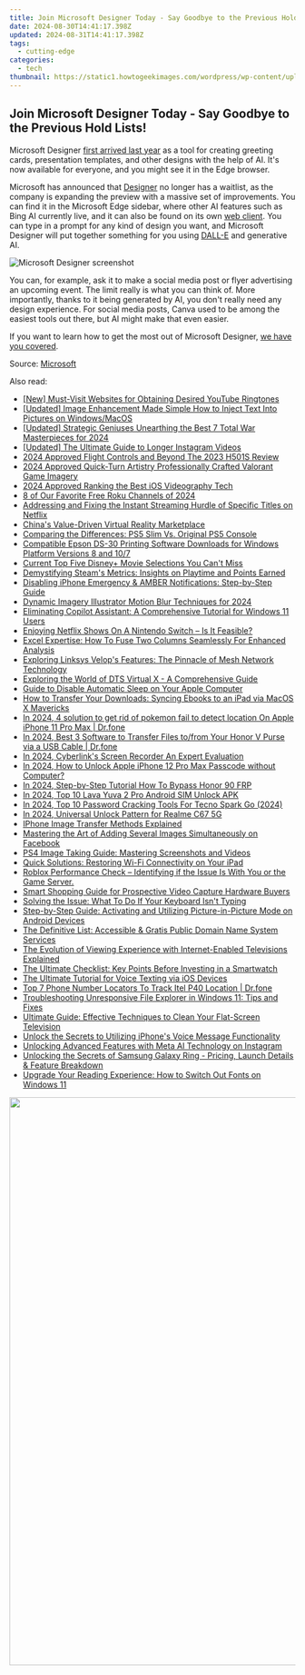 ```yaml
---
title: Join Microsoft Designer Today - Say Goodbye to the Previous Hold Lists!
date: 2024-08-30T14:41:17.398Z
updated: 2024-08-31T14:41:17.398Z
tags:
  - cutting-edge
categories:
  - tech
thumbnail: https://static1.howtogeekimages.com/wordpress/wp-content/uploads/2022/12/designer2.png
---
```


## Join Microsoft Designer Today - Say Goodbye to the Previous Hold Lists!

Microsoft Designer [first arrived last year](https://windows11.techidaily.com/mitigating-critical-programming-issues-in-roblox/) as a tool for creating greeting cards, presentation templates, and other designs with the help of AI. It's now available for everyone, and you might see it in the Edge browser.

 Microsoft has announced that [Designer](https://designer.microsoft.com/) no longer has a waitlist, as the company is expanding the preview with a massive set of improvements. You can find it in the Microsoft Edge sidebar, where other AI features such as Bing AI currently live, and it can also be found on its own [web client](https://designer.microsoft.com/). You can type in a prompt for any kind of design you want, and Microsoft Designer will put together something for you using [DALL-E](https://video-screen-grab.techidaily.com/new-2024-approved-home-sweet-habitat-6-basic-mc-dwellings-demystified/) and generative AI.

![Microsoft Designer screenshot](https://static1.howtogeekimages.com/wordpress/wp-content/uploads/2023/04/Screenshot-2023-04-28-at-11.28.54-AM.png) 

 You can, for example, ask it to make a social media post or flyer advertising an upcoming event. The limit really is what you can think of. More importantly, thanks to it being generated by AI, you don't really need any design experience. For social media posts, Canva used to be among the easiest tools out there, but AI might make that even easier.

 If you want to learn how to get the most out of Microsoft Designer, [we have you covered](https://printer-issues.techidaily.com/swiftly-displace-queued-print-operations/).

 Source: [Microsoft](https://www.microsoft.com/en-us/microsoft-365/blog/2023/04/27/microsoft-designer-expands-preview-with-new-ai-design-features/)

<ins class="adsbygoogle"
     style="display:block"
     data-ad-format="autorelaxed"
     data-ad-client="ca-pub-7571918770474297"
     data-ad-slot="1223367746"></ins>



<ins class="adsbygoogle"
     style="display:block"
     data-ad-client="ca-pub-7571918770474297"
     data-ad-slot="8358498916"
     data-ad-format="auto"
     data-full-width-responsive="true"></ins>

<span class="atpl-alsoreadstyle">Also read:</span>
<div><ul>
<li><a href="https://fox-links.techidaily.com/new-must-visit-websites-for-obtaining-desired-youtube-ringtones/"><u>[New] Must-Visit Websites for Obtaining Desired YouTube Ringtones</u></a></li>
<li><a href="https://some-knowledge.techidaily.com/updated-image-enhancement-made-simple-how-to-inject-text-into-pictures-on-windowsmacos/"><u>[Updated] Image Enhancement Made Simple  How to Inject Text Into Pictures on Windows/MacOS</u></a></li>
<li><a href="https://visual-screen-recording.techidaily.com/updated-strategic-geniuses-unearthing-the-best-7-total-war-masterpieces-for-2024/"><u>[Updated] Strategic Geniuses  Unearthing the Best 7 Total War Masterpieces for 2024</u></a></li>
<li><a href="https://instagram-video-files.techidaily.com/updated-the-ultimate-guide-to-longer-instagram-videos/"><u>[Updated] The Ultimate Guide to Longer Instagram Videos</u></a></li>
<li><a href="https://some-techniques.techidaily.com/2024-approved-flight-controls-and-beyond-the-2023-h501s-review/"><u>2024 Approved  Flight Controls and Beyond  The 2023 H501S Review</u></a></li>
<li><a href="https://youtube-help.techidaily.com/2024-approved-quick-turn-artistry-professionally-crafted-valorant-game-imagery/"><u>2024 Approved  Quick-Turn Artistry  Professionally Crafted Valorant Game Imagery</u></a></li>
<li><a href="https://extra-support.techidaily.com/2024-approved-ranking-the-best-ios-videography-tech/"><u>2024 Approved  Ranking the Best iOS Videography Tech</u></a></li>
<li><a href="https://tech-renaissance.techidaily.com/8-of-our-favorite-free-roku-channels-of-2024/"><u>8 of Our Favorite Free Roku Channels of 2024</u></a></li>
<li><a href="https://tech-renaissance.techidaily.com/addressing-and-fixing-the-instant-streaming-hurdle-of-specific-titles-on-netflix/"><u>Addressing and Fixing the Instant Streaming Hurdle of Specific Titles on Netflix</u></a></li>
<li><a href="https://extra-lessons.techidaily.com/chinas-value-driven-virtual-reality-marketplace/"><u>China's Value-Driven Virtual Reality Marketplace</u></a></li>
<li><a href="https://tech-renaissance.techidaily.com/comparing-the-differences-ps5-slim-vs-original-ps5-console/"><u>Comparing the Differences: PS5 Slim Vs. Original PS5 Console</u></a></li>
<li><a href="https://hardware-help.techidaily.com/compatible-epson-ds-30-printing-software-downloads-for-windows-platform-versions-8-and-107/"><u>Compatible Epson DS-30 Printing Software Downloads for Windows Platform Versions 8 and 10/7</u></a></li>
<li><a href="https://tech-renaissance.techidaily.com/current-top-five-disneyplus-movie-selections-you-cant-miss/"><u>Current Top Five Disney+ Movie Selections You Can't Miss</u></a></li>
<li><a href="https://games-able.techidaily.com/demystifying-steams-metrics-insights-on-playtime-and-points-earned/"><u>Demystifying Steam's Metrics: Insights on Playtime and Points Earned</u></a></li>
<li><a href="https://tech-renaissance.techidaily.com/disabling-iphone-emergency-and-amber-notifications-step-by-step-guide/"><u>Disabling iPhone Emergency & AMBER Notifications: Step-by-Step Guide</u></a></li>
<li><a href="https://fox-access.techidaily.com/dynamic-imagery-illustrator-motion-blur-techniques-for-2024/"><u>Dynamic Imagery  Illustrator Motion Blur Techniques for 2024</u></a></li>
<li><a href="https://tech-renaissance.techidaily.com/eliminating-copilot-assistant-a-comprehensive-tutorial-for-windows-11-users/"><u>Eliminating Copilot Assistant: A Comprehensive Tutorial for Windows 11 Users</u></a></li>
<li><a href="https://tech-renaissance.techidaily.com/enjoying-netflix-shows-on-a-nintendo-switch-is-it-feasible/"><u>Enjoying Netflix Shows On A Nintendo Switch – Is It Feasible?</u></a></li>
<li><a href="https://tech-renaissance.techidaily.com/excel-expertise-how-to-fuse-two-columns-seamlessly-for-enhanced-analysis/"><u>Excel Expertise: How To Fuse Two Columns Seamlessly For Enhanced Analysis</u></a></li>
<li><a href="https://buynow-info.techidaily.com/exploring-linksys-velops-features-the-pinnacle-of-mesh-network-technology/"><u>Exploring Linksys Velop's Features: The Pinnacle of Mesh Network Technology</u></a></li>
<li><a href="https://tech-renaissance.techidaily.com/exploring-the-world-of-dts-virtual-x-a-comprehensive-guide/"><u>Exploring the World of DTS Virtual X - A Comprehensive Guide</u></a></li>
<li><a href="https://tech-renaissance.techidaily.com/guide-to-disable-automatic-sleep-on-your-apple-computer/"><u>Guide to Disable Automatic Sleep on Your Apple Computer</u></a></li>
<li><a href="https://techno-recovery.techidaily.com/how-to-transfer-your-downloads-syncing-ebooks-to-an-ipad-via-macos-x-mavericks/"><u>How to Transfer Your Downloads: Syncing Ebooks to an iPad via MacOS X Mavericks</u></a></li>
<li><a href="https://ios-pokemon-go.techidaily.com/in-2024-4-solution-to-get-rid-of-pokemon-fail-to-detect-location-on-apple-iphone-11-pro-max-drfone-by-drfone-virtual-ios/"><u>In 2024, 4 solution to get rid of pokemon fail to detect location On Apple iPhone 11 Pro Max | Dr.fone</u></a></li>
<li><a href="https://android-transfer.techidaily.com/in-2024-best-3-software-to-transfer-files-tofrom-your-honor-v-purse-via-a-usb-cable-drfone-by-drfone-transfer-from-android-transfer-from-android/"><u>In 2024, Best 3 Software to Transfer Files to/from Your Honor V Purse via a USB Cable | Dr.fone</u></a></li>
<li><a href="https://screen-sharing-recording.techidaily.com/in-2024-cyberlinks-screen-recorder-an-expert-evaluation/"><u>In 2024, Cyberlink's Screen Recorder  An Expert Evaluation</u></a></li>
<li><a href="https://ios-unlock.techidaily.com/in-2024-how-to-unlock-apple-iphone-12-pro-max-passcode-without-computer-by-drfone-ios/"><u>In 2024, How to Unlock Apple iPhone 12 Pro Max Passcode without Computer?</u></a></li>
<li><a href="https://bypass-frp.techidaily.com/in-2024-step-by-step-tutorial-how-to-bypass-honor-90-frp-by-drfone-android/"><u>In 2024, Step-by-Step Tutorial How To Bypass Honor 90 FRP</u></a></li>
<li><a href="https://sim-unlock.techidaily.com/in-2024-top-10-lava-yuva-2-pro-android-sim-unlock-apk-by-drfone-android/"><u>In 2024, Top 10 Lava Yuva 2 Pro Android SIM Unlock APK</u></a></li>
<li><a href="https://unlock-android.techidaily.com/in-2024-top-10-password-cracking-tools-for-tecno-spark-go-2024-by-drfone-android/"><u>In 2024, Top 10 Password Cracking Tools For Tecno Spark Go (2024)</u></a></li>
<li><a href="https://easy-unlock-android.techidaily.com/in-2024-universal-unlock-pattern-for-realme-c67-5g-by-drfone-android/"><u>In 2024, Universal Unlock Pattern for Realme C67 5G</u></a></li>
<li><a href="https://vp-tips.techidaily.com/iphone-image-transfer-methods-explained/"><u>IPhone Image Transfer Methods Explained</u></a></li>
<li><a href="https://tech-renaissance.techidaily.com/mastering-the-art-of-adding-several-images-simultaneously-on-facebook/"><u>Mastering the Art of Adding Several Images Simultaneously on Facebook</u></a></li>
<li><a href="https://tech-renaissance.techidaily.com/ps4-image-taking-guide-mastering-screenshots-and-videos/"><u>PS4 Image Taking Guide: Mastering Screenshots and Videos</u></a></li>
<li><a href="https://tech-renaissance.techidaily.com/quick-solutions-restoring-wi-fi-connectivity-on-your-ipad/"><u>Quick Solutions: Restoring Wi-Fi Connectivity on Your iPad</u></a></li>
<li><a href="https://tech-renaissance.techidaily.com/roblox-performance-check-identifying-if-the-issue-is-with-you-or-the-game-server/"><u>Roblox Performance Check – Identifying if the Issue Is With You or the Game Server.</u></a></li>
<li><a href="https://tech-renaissance.techidaily.com/smart-shopping-guide-for-prospective-video-capture-hardware-buyers/"><u>Smart Shopping Guide for Prospective Video Capture Hardware Buyers</u></a></li>
<li><a href="https://tech-renaissance.techidaily.com/solving-the-issue-what-to-do-if-your-keyboard-isnt-typing/"><u>Solving the Issue: What To Do If Your Keyboard Isn't Typing</u></a></li>
<li><a href="https://tech-renaissance.techidaily.com/step-by-step-guide-activating-and-utilizing-picture-in-picture-mode-on-android-devices/"><u>Step-by-Step Guide: Activating and Utilizing Picture-in-Picture Mode on Android Devices</u></a></li>
<li><a href="https://tech-renaissance.techidaily.com/the-definitive-list-accessible-and-gratis-public-domain-name-system-services/"><u>The Definitive List: Accessible & Gratis Public Domain Name System Services</u></a></li>
<li><a href="https://tech-renaissance.techidaily.com/the-evolution-of-viewing-experience-with-internet-enabled-televisions-explained/"><u>The Evolution of Viewing Experience with Internet-Enabled Televisions Explained</u></a></li>
<li><a href="https://tech-renaissance.techidaily.com/the-ultimate-checklist-key-points-before-investing-in-a-smartwatch/"><u>The Ultimate Checklist: Key Points Before Investing in a Smartwatch</u></a></li>
<li><a href="https://tech-renaissance.techidaily.com/the-ultimate-tutorial-for-voice-texting-via-ios-devices/"><u>The Ultimate Tutorial for Voice Texting via iOS Devices</u></a></li>
<li><a href="https://android-location-track.techidaily.com/top-7-phone-number-locators-to-track-itel-p40-location-drfone-by-drfone-virtual-android/"><u>Top 7 Phone Number Locators To Track Itel P40 Location | Dr.fone</u></a></li>
<li><a href="https://win-howtos.techidaily.com/troubleshooting-unresponsive-file-explorer-in-windows-11-tips-and-fixes/"><u>Troubleshooting Unresponsive File Explorer in Windows 11: Tips and Fixes</u></a></li>
<li><a href="https://tech-renaissance.techidaily.com/ultimate-guide-effective-techniques-to-clean-your-flat-screen-television/"><u>Ultimate Guide: Effective Techniques to Clean Your Flat-Screen Television</u></a></li>
<li><a href="https://tech-renaissance.techidaily.com/unlock-the-secrets-to-utilizing-iphones-voice-message-functionality/"><u>Unlock the Secrets to Utilizing iPhone's Voice Message Functionality</u></a></li>
<li><a href="https://tech-renaissance.techidaily.com/unlocking-advanced-features-with-meta-ai-technology-on-instagram/"><u>Unlocking Advanced Features with Meta AI Technology on Instagram</u></a></li>
<li><a href="https://tech-renaissance.techidaily.com/unlocking-the-secrets-of-samsung-galaxy-ring-pricing-launch-details-and-feature-breakdown/"><u>Unlocking the Secrets of Samsung Galaxy Ring - Pricing, Launch Details & Feature Breakdown</u></a></li>
<li><a href="https://tech-renaissance.techidaily.com/upgrade-your-reading-experience-how-to-switch-out-fonts-on-windows-11/"><u>Upgrade Your Reading Experience: How to Switch Out Fonts on Windows 11</u></a></li>
</ul></div>

<!-- affiliate ads begin -->
<a href="https://lightailing.sjv.io/c/5597632/1725213/17190" target="_top" id="1725213"><img src="//a.impactradius-go.com/display-ad/17190-1725213" border="0" alt="" width="1000" height="1000"/></a><img height="0" width="0" src="https://imp.pxf.io/i/5597632/1725213/17190" style="position:absolute;visibility:hidden;" border="0" />
<!-- affiliate ads end -->
